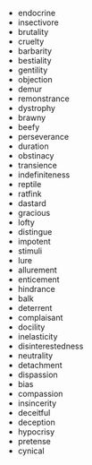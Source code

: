 - endocrine
- insectivore
- brutality
- cruelty
- barbarity
- bestiality
- gentility
- objection
- demur
- remonstrance
- dystrophy
- brawny
- beefy
- perseverance
- duration
- obstinacy
- transience
- indefiniteness
- reptile
- ratfink
- dastard
- gracious
- lofty
- distingue
- impotent
- stimuli
- lure
- allurement
- enticement
- hindrance
- balk
- deterrent
- complaisant
- docility
- inelasticity
- disinterestedness
- neutrality
- detachment
- dispassion
- bias
- compassion
- insincerity
- deceitful
- deception
- hypocrisy
- pretense
- cynical
